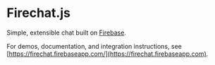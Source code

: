 Firechat.js
===========

Simple, extensible chat built on [Firebase](https://www.firebase.com/?utm_source=readme&utm_medium=github&utm_campaign=firechat).

For demos, documentation, and integration instructions, see [https://firechat.firebaseapp.com/](https://firechat.firebaseapp.com).
